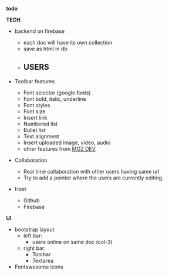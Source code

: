 **todo**

**TECH**
- backend on firebase
    - each doc will have its own collection
    - save as html in db
    - USERS
        - 
- Toolbar features
    - Font selector (google fonts)
    - Font bold, italic, underline
    - Font styles
    - Font size
    - Insert link
    - Numbered list
    - Bullet list
    - Text alignment
    - Insert uploaded image, video, audio
    - other features from [MOZ DEV](https://developer.mozilla.org/en-US/docs/Web/API/Document/execCommand)


- Collaboration
    - Real time collaboration with other users having same url
    - Try to add a pointer where the users are currently editing.
- Host
    - Github
    - Firebase

**UI**
- bootstrap layout 
    - left bar:
        - users online on same doc (col-3)
    - right bar:
        - Toolbar
        - Textarea
- Fontawesome icons

